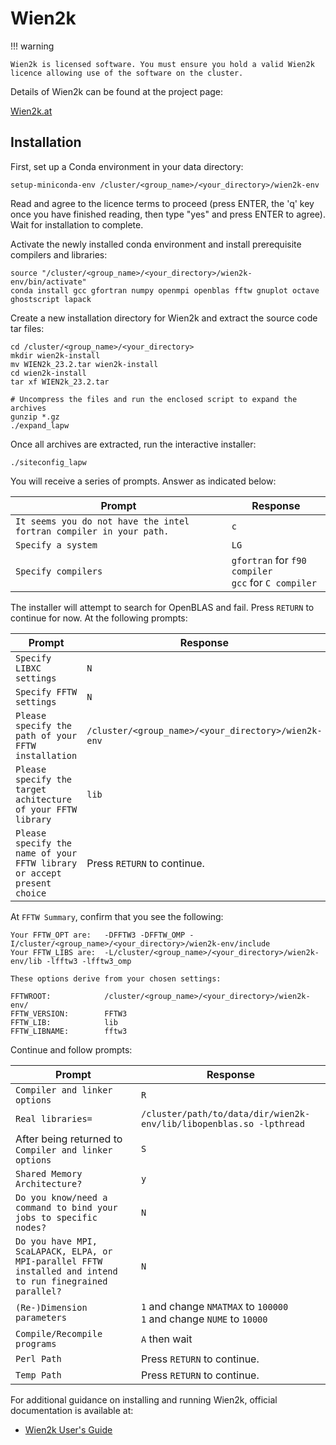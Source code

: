 # Wien2k

!!! warning

    Wien2k is licensed software. You must ensure you hold a valid Wien2k licence allowing use of the software on the cluster.

Details of Wien2k can be found at the project page:

[Wien2k.at](ttp://www.wien2k.at/)

## Installation

First, set up a Conda environment in your data directory:

```console
setup-miniconda-env /cluster/<group_name>/<your_directory>/wien2k-env
```

Read and agree to the licence terms to proceed (press ENTER, the 'q' key once you have finished reading, then type "yes" and press ENTER to agree).
Wait for installation to complete.

Activate the newly installed conda environment and install prerequisite compilers and libraries:

```console
source "/cluster/<group_name>/<your_directory>/wien2k-env/bin/activate"
conda install gcc gfortran numpy openmpi openblas fftw gnuplot octave ghostscript lapack
```

Create a new installation directory for Wien2k and extract the source code tar files:

```console
cd /cluster/<group_name>/<your_directory>
mkdir wien2k-install
mv WIEN2k_23.2.tar wien2k-install
cd wien2k-install
tar xf WIEN2k_23.2.tar

# Uncompress the files and run the enclosed script to expand the archives
gunzip *.gz
./expand_lapw
```

Once all archives are extracted, run the interactive installer:

```console
./siteconfig_lapw
```

You will receive a series of prompts. Answer as indicated below:

| Prompt                                                              | Response                                                |
| ------------------------------------------------------------------- | ------------------------------------------------------- |
| `It seems you do not have the intel fortran compiler in your path.` | `c`                                                     |
| `Specify a system`                                                  | `LG`                                                    |
| `Specify compilers`                                                 | `gfortran` for `f90 compiler`<br>`gcc` for `C compiler` |

The installer will attempt to search for OpenBLAS and fail. Press `RETURN` to continue for now. At the following prompts:

| Prompt                                                                  | Response                                            |
| ----------------------------------------------------------------------- | --------------------------------------------------- |
| `Specify LIBXC settings`                                                | `N`                                                 |
| `Specify FFTW settings`                                                 | `N`                                                 |
| `Please specify the path of your FFTW installation`                     | `/cluster/<group_name>/<your_directory>/wien2k-env` |
| `Please specify the target achitecture of your FFTW library`            | `lib`                                               |
| `Please specify the name of your FFTW library or accept present choice` | Press `RETURN` to continue.                         |

At `FFTW Summary`, confirm that you see the following:

```console
Your FFTW_OPT are:   -DFFTW3 -DFFTW_OMP -I/cluster/<group_name>/<your_directory>/wien2k-env/include
Your FFTW_LIBS are:  -L/cluster/<group_name>/<your_directory>/wien2k-env/lib -lfftw3 -lfftw3_omp

These options derive from your chosen settings:

FFTWROOT:            /cluster/<group_name>/<your_directory>/wien2k-env/
FFTW_VERSION:        FFTW3
FFTW_LIB:            lib
FFTW_LIBNAME:        fftw3
```

Continue and follow prompts:

| Prompt                                                                                                     | Response                                                                 |
| ---------------------------------------------------------------------------------------------------------- | ------------------------------------------------------------------------ |
| `Compiler and linker options`                                                                              | `R`                                                                      |
| `Real libraries=`                                                                                          | `/cluster/path/to/data/dir/wien2k-env/lib/libopenblas.so -lpthread`      |
| After being returned to `Compiler and linker options`                                                      | `S`                                                                      |
| `Shared Memory Architecture?`            | `y`                                                             | `y`                                                                      |
| `Do you know/need a command to bind your jobs to specific nodes?`                                          | `N`                                                                      |
| `Do you have MPI, ScaLAPACK, ELPA, or MPI-parallel FFTW installed and intend to run finegrained parallel?` | `N`                                                                      |
| `(Re-)Dimension parameters`                                                                                | `1` and change `NMATMAX` to `100000`<br>`1` and change `NUME` to `10000` |
| `Compile/Recompile programs`                                                                               | `A` then wait                                                            |
| `Perl Path`                                                                                                | Press `RETURN` to continue.                                              |
| `Temp Path`                                                                                                | Press `RETURN` to continue.                                              |

For additional guidance on installing and running Wien2k, official documentation is available at:

* [Wien2k User's Guide](http://www.wien2k.at/reg_user/textbooks/usersguide.pdf)
